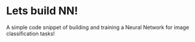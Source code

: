 # Lets build NN!
A simple code snippet of building and training a Neural Network for image classification tasks! 
